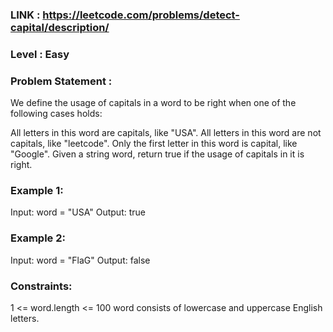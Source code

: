 ### LINK : https://leetcode.com/problems/detect-capital/description/
### Level : Easy
### Problem Statement :

We define the usage of capitals in a word to be right when one of the following cases holds:

All letters in this word are capitals, like "USA".
All letters in this word are not capitals, like "leetcode".
Only the first letter in this word is capital, like "Google".
Given a string word, return true if the usage of capitals in it is right.

 

### Example 1:

Input: word = "USA"
Output: true
### Example 2:

Input: word = "FlaG"
Output: false
 

### Constraints:

1 <= word.length <= 100
word consists of lowercase and uppercase English letters.
